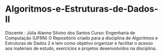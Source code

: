 # Algoritmos-e-Estruturas-de-Dados-II
Discente : Júlia Alanne Silvino dos Santos
Curso:  Engenharia de Computação (UFRN)
O Repositório criado para a disciplina de Algoritmos e Estruturas de Dados 2 e 
tem como objetivo organizar e facilitar o acesso aos materiais de estudo, exercícios e projetos desenvolvidos na disciplina.
